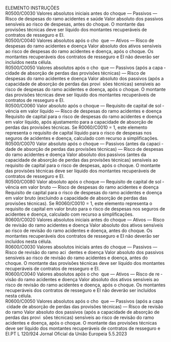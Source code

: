 
ELEMENTO  INSTRUÇÕES  
R0500/C0030  Valores absolutos iniciais antes 
do choque — Passivos — 
Risco de despesas do ramo 
acidentes e saúde  Valor absoluto dos passivos sensíveis ao risco de despesas, antes do choque. 
O montante das provisões técnicas deve ser líquido dos montantes recuperáveis de 
contratos de resseguro e EI.  
R0500/C0040  Valores absolutos após o cho ­
que — Ativos — Risco de 
despesas do ramo acidentes e 
doença  Valor absoluto dos ativos sensíveis ao risco de despesas do ramo acidentes e 
doença, após o choque. 
Os montantes recuperáveis dos contratos de resseguro e EI não deverão ser 
incluídos nesta célula.  
R0500/C0050  Valores absolutos após o cho ­
que — Passivos (após a capa ­
cidade de absorção de perdas 
das provisões técnicas) — 
Risco de despesas do ramo 
acidentes e doença  Valor absoluto dos passivos (após a capacidade de absorção de perdas das provi ­
sões técnicas) sensíveis ao risco de despesas do ramo acidentes e doença, após o 
choque. 
O montante das provisões técnicas deve ser líquido dos montantes recuperáveis de 
contratos de resseguro e EI.  
R0500/C0060  Valor absoluto após o choque 
— Requisito de capital de sol ­
vência em valor líquido — 
Risco de despesas do ramo 
acidentes e doença  Requisito de capital para o risco de despesas do ramo acidentes e doença em valor 
líquido, após ajustamento para a capacidade de absorção de perdas das provisões 
técnicas. 
Se R0060/C0010 = 1, este elemento representa o requisito de capital líquido para 
o risco de despesas nos seguros de acidentes e doença, calculado com recurso a 
simplificações.  
R0500/C0070  Valor absoluto após o choque 
— Passivos (antes da capaci ­
dade de absorção de perdas 
das provisões técnicas) — 
Risco de despesas do ramo 
acidentes e doença  Valor absoluto dos passivos (antes da capacidade de absorção de perdas das 
provisões técnicas) sensíveis ao requisito de capital para o risco de despesas, 
após o choque. 
O montante das provisões técnicas deve ser líquido dos montantes recuperáveis de 
contratos de resseguro e EI.  
R0500/C0080  Valor absoluto após o choque 
— Requisito de capital de sol ­
vência em valor bruto — Risco 
de despesas do ramo acidentes 
e doença  Requisito de capital para o risco de despesas do ramo acidentes e doença em valor 
bruto (excluindo a capacidade de absorção de perdas das provisões técnicas). 
Se R0060/C0010 = 1, este elemento representa o requisito de capital em valor 
bruto para o risco de despesas nos seguros de acidentes e doença, calculado com 
recurso a simplificações.  
R0600/C0020  Valores absolutos iniciais antes 
do choque — Ativos — Risco 
de revisão do ramo acidentes e 
doença  Valor absoluto dos ativos sensíveis ao risco de revisão do ramo acidentes e 
doença, antes do choque. 
Os montantes recuperáveis dos contratos de resseguro e EI não deverão ser 
incluídos nesta célula.  
R0600/C0030  Valores absolutos iniciais antes 
do choque — Passivos — 
Risco de revisão do ramo aci ­
dentes e doença  Valor absoluto dos passivos sensíveis ao risco de revisão do ramo acidentes e 
doença, antes do choque. 
O montante das provisões técnicas deve ser líquido dos montantes recuperáveis de 
contratos de resseguro e EI.  
R0600/C0040  Valores absolutos após o cho ­
que — Ativos — Risco de re ­
visão do ramo acidentes e 
doença  Valor absoluto dos ativos sensíveis ao risco de revisão do ramo acidentes e 
doença, após o choque. 
Os montantes recuperáveis dos contratos de resseguro e EI não deverão ser 
incluídos nesta célula.  
R0600/C0050  Valores absolutos após o cho ­
que — Passivos (após a capa ­
cidade de absorção de perdas 
das provisões técnicas) — 
Risco de revisão do ramo  Valor absoluto dos passivos (após a capacidade de absorção de perdas das provi ­
sões técnicas) sensíveis ao risco de revisão do ramo acidentes e doença, após o 
choque. 
O montante das provisões técnicas deve ser líquido dos montantes recuperáveis de 
contratos de resseguro e EI.PT  L 120/924 Jornal Oficial da União Europeia 5.5.2023